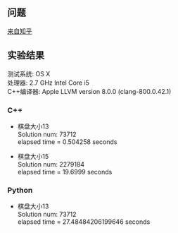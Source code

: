 问题
---
[来自知乎](https://www.zhihu.com/question/62185153/answer/196193958?utm_medium=social&utm_source=wechat_session&from=groupmessage&isappinstalled=1)




实验结果
---
测试系统: OS X </br>
处理器: 2.7 GHz Intel Core i5 </br>
C++编译器: Apple LLVM version 8.0.0 (clang-800.0.42.1)

### C++
- 棋盘大小13 </br>
Solution num: 73712 </br>
elapsed time = 0.504258 seconds

- 棋盘大小15 </br>
Solution num: 2279184 </br>
elapsed time = 19.6999 seconds

### Python
- 棋盘大小13 </br>
Solution num: 73712 </br>
elapsed time = 27.48484206199646 seconds
